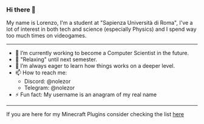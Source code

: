 ### Hi there 👋
My name is Lorenzo, I'm a student at "Sapienza Università di Roma", I've a lot of interest in both tech and science (especially Physics) and I spend way too much times on videogames.

___
- 🔭 I’m currently working to become a Computer Scientist in the future.
- 🌱 "Relaxing" until next semester.
- 🤔 I’m always eager to learn how things works on a deeper level.
- 📫 How to reach me:
  - Discord: @nolezor
  - Telegram: @nolezor
- ⚡ Fun fact: My username is an anagram of my real name
___
If you are here for my Minecraft Plugins consider checking the list [here](https://github.com/Nolezor/Nolezor/blob/main/mcPlugins.md) 
